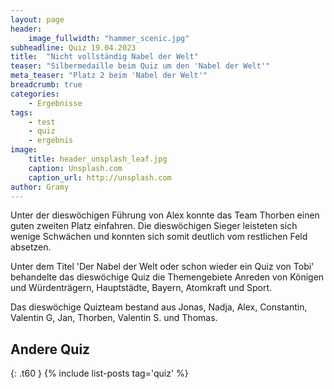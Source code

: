 ```yaml
---
layout: page
header:
    image_fullwidth: "hammer_scenic.jpg"
subheadline: Quiz 19.04.2023
title:  "Nicht vollständig Nabel der Welt"
teaser: "Silbermedaille beim Quiz um den 'Nabel der Welt'"
meta_teaser: "Platz 2 beim 'Nabel der Welt'"
breadcrumb: true
categories:
    - Ergebnisse
tags:
    - test
    - quiz
    - ergebnis
image:
    title: header_unsplash_leaf.jpg
    caption: Unsplash.com
    caption_url: http://unsplash.com
author: Gramy
---
```


Unter der dieswöchigen Führung von Alex konnte das Team Thorben einen guten zweiten Platz einfahren.
Die dieswöchigen Sieger leisteten sich wenige Schwächen und konnten sich somit deutlich vom restlichen Feld absetzen.

Unter dem Titel 'Der Nabel der Welt oder schon wieder ein Quiz von Tobi' behandelte das dieswöchige Quiz die Themengebiete Anreden von Königen und Würdenträgern, Hauptstädte, Bayern, Atomkraft und Sport.

Das dieswöchige Quizteam bestand aus Jonas, Nadja, Alex, Constantin, Valentin G, Jan, Thorben, Valentin S. und Thomas.


## Andere Quiz
{: .t60 }
{% include list-posts tag='quiz' %}
